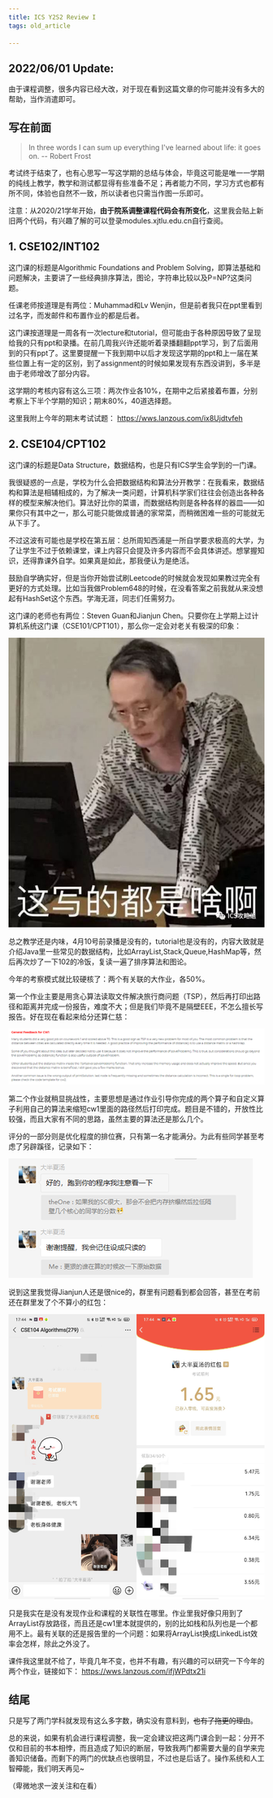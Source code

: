 ```yaml
---
title: ICS Y2S2 Review I
tags: old_article

---
```


## 2022/06/01 Update:

由于课程调整，很多内容已经大改，对于现在看到这篇文章的你可能并没有多大的帮助，当作消遣即可。

## 写在前面

> In three words I can sum up everything I've learned about life: it goes on.  -- Robert Frost

考试终于结束了，也有心思写一写这学期的总结与体会，毕竟这可能是唯一一学期的纯线上教学，教学和测试都显得有些准备不足；再者能力不同，学习方式也都有所不同，体验也自然不一致，所以读者也只需当作图一乐即可。

注意：从2020/21学年开始，**由于院系调整课程代码会有所变化**，这里我会贴上新旧两个代码，有兴趣了解的可以登录modules.xjtlu.edu.cn自行查阅。

## 1. CSE102/INT102

这门课的标题是Algorithmic Foundations and Problem Solving，即算法基础和问题解决，主要讲了一些经典排序算法，图论，字符串比较以及P=NP?这类问题。

任课老师按道理是有两位：Muhammad和Lv Wenjin，但是前者我只在ppt里看到过名字，而发邮件和布置作业的都是后者。

这门课按道理是一周各有一次lecture和tutorial，但可能由于各种原因导致了呈现给我的只有ppt和录播。在前几周我兴许还能听着录播翻翻ppt学习，到了后面用到的只有ppt了。这里要提醒一下我到期中以后才发现这学期的ppt和上一届在某些位置上有一定的区别，到了assignment的时候如果发现有东西没讲到，多半是由于老师增改了部分内容。

这学期的考核内容有这么三项：两次作业各10%，在期中之后紧接着布置，分别考察上下半个学期的知识；期末80%，40道选择题。

这里我附上今年的期末考试试题：
https://wws.lanzous.com/ix8Ujdtvfeh

## 2. CSE104/CPT102

这门课的标题是Data Structure，数据结构，也是只有ICS学生会学到的一门课。

我很疑惑的一点是，学校为什么会把数据结构和算法分开教学：在我看来，数据结构和算法是相辅相成的，为了解决一类问题，计算机科学家们往往会创造出各种各样的模型来解决他们。算法好比你的菜谱，而数据结构则是各种各样的器皿——如果你只有其中之一，那么可能只能做成普通的家常菜，而稍微困难一些的可能就无从下手了。

不过这波有可能也是学校在第五层：总所周知西浦是一所自学要求极高的大学，为了让学生不过于依赖课堂，课上内容只会提及许多内容而不会具体讲述。想掌握知识，还得靠课外自学。如果真是如此，那我便认为是绝活。

鼓励自学确实好，但是当你开始尝试刷Leetcode的时候就会发现如果教过完全有更好的方式处理。比如当我做Problem648的时候，在没看答案之前我就从来没想起有HashSet这个东西。学海无涯，同志们任需努力。

这门课的老师也有两位：Steven Guan和Jianjun Chen。只要你在上学期上过计算机系统这门课（CSE101/CPT101），那么你一定会对老关有极深的印象：

![guan](assets/images/20200619/guan-meme.jpg)

总之教学还是内味，4月10号前录播是没有的，tutorial也是没有的，内容大致就是介绍Java里一些常见的数据结构，比如ArrayList,Stack,Queue,HashMap等，然后再次炒了一下102的冷饭，复读一遍了排序算法和图论。

今年的考察模式就比较硬核了：两个有关联的大作业，各50%。

第一个作业主要是用贪心算法读取文件解决旅行商问题（TSP），然后再打印出路径和距离并完成一份报告，难度不大；但是我们毕竟不是隔壁EEE，不怎么擅长写报告。好在现在看起来给分还算仁慈：

![104 Feedback](assets/images/20200619/104cw1-feedback.png)

第二个作业就稍显挑战性，主要思想是通过作业引导你完成的两个算子和自定义算子利用自己的算法来缩短cw1里面的路径然后打印完成。题目是不错的，开放性比较强，而且大家有不同的思路，虽然主要的算法还是那么几个。

评分的一部分则是优化程度的排位赛，只有第一名才能满分。为此有些同学甚至考虑了另辟蹊径，记录如下：

![Group Chat](assets/images/20200619/104-group-chat.png)

说到这里我觉得Jianjun人还是很nice的，群里有问题看到都会回答，甚至在考前还在群里发了个不算小的红包：

![Money](assets/images/20200619/nice.png)

只是我实在是没有发现作业和课程的关联性在哪里。作业里我好像只用到了ArrayList存放路径，而且还是cw1里本就提供的，别的比如栈和队列也是一个都用不上。最有关联的还是报告里的一个问题：如果将ArrayList换成LinkedList效率会怎样，除此之外没了。

课件我这里就不给了，毕竟几年不变，也并不有趣，有兴趣的可以研究一下今年的两个作业，链接如下：
https://wws.lanzous.com/ifjWPdtx21i

## 结尾

只是写了两门学科就发现有这么多字数，确实没有意料到，~~也有了拖更的理由~~。

总的来说，如果有机会进行课程调整，我一定会建议把这两门课合到一起：分开不仅和目前的书本相悖，而且造成了知识的断层，导致我两门都需要大量的自学来完善知识储备。而剩下的两门的优缺点也很明显，不过也是后话了。操作系统和人工智~~障~~能，我们明天再见~

（卑微地求一波关注和在看）
